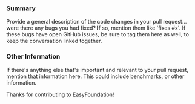 ### Summary

Provide a general description of the code changes in your pull
request... were there any bugs you had fixed? If so, mention them like 'fixes #x'. If
these bugs have open GitHub issues, be sure to tag them here as well,
to keep the conversation linked together.

### Other Information


If there's anything else that's important and relevant to your pull
request, mention that information here. This could include
benchmarks, or other information.

Thanks for contributing to EasyFoundation!